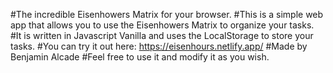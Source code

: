 
#The incredible Eisenhowers Matrix for your browser.
#This is a simple web app that allows you to use the Eisenhowers Matrix to organize your tasks.
#It is written in Javascript Vanilla and uses the LocalStorage to store your tasks.
#You can try it out here: https://eisenhours.netlify.app/
#Made by Benjamin Alcade
#Feel free to use it and modify it as you wish.
